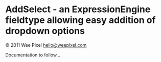 AddSelect - an ExpressionEngine fieldtype allowing easy addition of dropdown options
====================================================================================

&copy; 2011 Wee Pixel [hello@weepixel.com](mailto:hello@weepixel.com)

Documentation to follow... 

